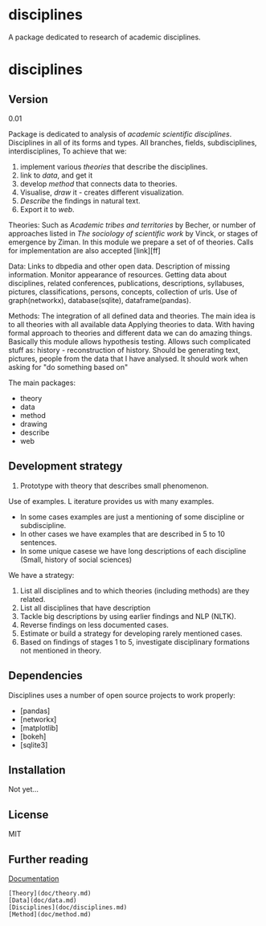 disciplines
===========

A package dedicated to research of academic disciplines.

disciplines
=========

Version
----

0.01

Package is dedicated to analysis of *academic scientific disciplines*. Disciplines in all of its forms and types. All branches, fields, subdisciplines, interdisciplines, 
To achieve that we:
1. implement various *theories* that describe the disciplines.
2. link to *data*, and get it
3. develop *method* that connects data to theories.
4. Visualise, *draw* it - creates different visualization. 
5. *Describe* the findings in natural text.
6. Export it to *web*.

Theories:
Such as *Academic tribes and territories* by Becher, or number of approaches listed in *The sociology of scientific work* by Vinck, or stages of emergence by Ziman.
In this module we prepare a set of of theories. Calls for implementation are also accepted [link][ff]

Data:
Links to dbpedia and other open data.
Description of missing information.
Monitor appearance of resources.
Getting data about disciplines, related conferences, publications, descriptions, syllabuses, pictures, classifications, persons, concepts, collection of urls.
Use of graph(networkx), database(sqlite), dataframe(pandas). 

Methods:
The integration of all defined data and theories. The main idea is to all theories with all available data
Applying theories to data. With having formal approach to theories and different data we can do amazing things.
Basically this module allows hypothesis testing. Allows such complicated stuff as:
history - reconstruction of history. Should be generating text, pictures, people from the data that I have analysed. It should work when asking for "do something based on"

The main packages:
- theory
- data
- method
- drawing
- describe
- web


Development strategy
-----
1. Prototype with theory that describes small phenomenon.

Use of examples. L
iterature provides us with many examples. 
- In some cases examples are just a mentioning of some discipline or subdiscipline.
- In other cases we have examples that are described in 5 to 10 sentences. 
- In some unique casese we have long descriptions of each discipline (Small, history of social sciences)

We have a strategy:
1. List all disciplines and to which theories (including methods) are they related.
2. List all disciplines that have description
3. Tackle big descriptions by using earlier findings and NLP (NLTK).
4. Reverse findings on less documented cases.
5. Estimate or build a strategy for developing rarely mentioned cases.
6. Based on findings of stages 1 to 5, investigate disciplinary formations not mentioned in theory.

Dependencies
-----------

Disciplines uses a number of open source projects to work properly:

* [pandas]
* [networkx]
* [matplotlib]
* [bokeh]
* [sqlite3]

Installation
--------------
Not yet...

License
----
MIT

Further reading
---
[Documentation](doc/docs.md)

	[Theory](doc/theory.md)
	[Data](doc/data.md)
	[Disciplines](doc/disciplines.md)
	[Method](doc/method.md)